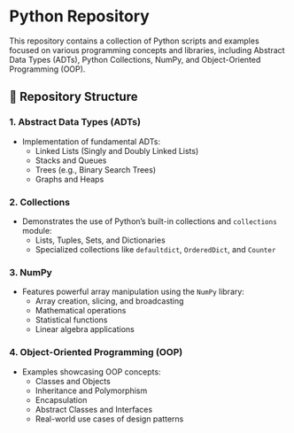 # Python Repository

This repository contains a collection of Python scripts and examples focused on various programming concepts and libraries, including Abstract Data Types (ADTs), Python Collections, NumPy, and Object-Oriented Programming (OOP).

## 📁 Repository Structure

### **1. Abstract Data Types (ADTs)**
- Implementation of fundamental ADTs:
  - Linked Lists (Singly and Doubly Linked Lists)
  - Stacks and Queues
  - Trees (e.g., Binary Search Trees)
  - Graphs and Heaps

### **2. Collections**
- Demonstrates the use of Python’s built-in collections and `collections` module:
  - Lists, Tuples, Sets, and Dictionaries
  - Specialized collections like `defaultdict`, `OrderedDict`, and `Counter`

### **3. NumPy**
- Features powerful array manipulation using the `NumPy` library:
  - Array creation, slicing, and broadcasting
  - Mathematical operations
  - Statistical functions
  - Linear algebra applications

### **4. Object-Oriented Programming (OOP)**
- Examples showcasing OOP concepts:
  - Classes and Objects
  - Inheritance and Polymorphism
  - Encapsulation
  - Abstract Classes and Interfaces
  - Real-world use cases of design patterns


